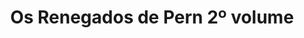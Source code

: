 ---
Numero: 534
title: Os Renegados de Pern 2º volume
Autor: Anne McCaffrey
Co-autor: 
Ano-de-Publicacao: 2001
Titulo-original: The Renegades of Pern
Tradutor: Alexandra Santos Tavares
Co-tradutor: 
Ano-de-edicao: 1989
alias: Anne-McCaffrey
Autor2-alias: 
Tradutor1-alias: Alexandra-Santos-Tavares
Tradutor2-alias: 
Titulo-link: 534-Os-Renegados-de-Pern-2-volume
Capa: 
pags: 
Capa-link: 
---